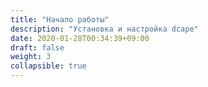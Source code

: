 ```yaml
---
title: "Начало работы"
description: "Установка и настройка dcape"
date: 2020-01-28T00:34:39+09:00
draft: false
weight: 3
collapsible: true
---
```


